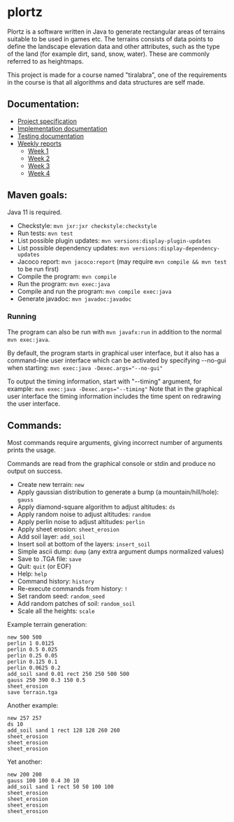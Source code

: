 # plortz
Plortz is a software written in Java to generate rectangular areas of terrains suitable to be used in games etc. The terrains consists of data points to define the landscape elevation data and other attributes, such as the type of the land (for example dirt, sand, snow, water). These are commonly referred to as heightmaps.

This project is made for a course named "tiralabra", one of the requirements in the course is that all algorithms and data structures are self made.


## Documentation:
* [Project specification](documentation/project_specification.md)
* [Implementation documentation](documentation/implementation.md)
* [Testing documentation](documentation/testing.md)
* [Weekly reports](weekly_reports/)
  * [Week 1](weekly_reports/week1.md)
  * [Week 2](weekly_reports/week2.md)
  * [Week 3](weekly_reports/week3.md)
  * [Week 4](weekly_reports/week4.md)


## Maven goals:
Java 11 is required.
* Checkstyle: ```mvn jxr:jxr checkstyle:checkstyle```
* Run tests:  ```mvn test```
* List possible plugin updates: ```mvn versions:display-plugin-updates```
* List possible dependency updates: ```mvn versions:display-dependency-updates```
* Jacoco report: ```mvn jacoco:report``` (may require ```mvn compile && mvn test``` to be run first)
* Compile the program: ```mvn compile```
* Run the program: ```mvn exec:java```
* Compile and run the program: ```mvn compile exec:java```
* Generate javadoc: ```mvn javadoc:javadoc```

### Running
The program can also be run with ```mvn javafx:run``` in addition to the normal ```mvn exec:java```.

By default, the program starts in graphical user interface, but it also has a command-line user interface which can be activated by specifying --no-gui when starting:
```mvn exec:java -Dexec.args="--no-gui"```

To output the timing information, start with "--timing" argument, for example:
```mvn exec:java -Dexec.args="--timing"```
Note that in the graphical user interface the timing information includes the time spent on redrawing the user interface.


## Commands:
Most commands require arguments, giving incorrect number of arguments prints the usage.

Commands are read from the graphical console or stdin and produce no output on success.

* Create new terrain: ```new```
* Apply gaussian distribution to generate a bump (a mountain/hill/hole): ```gauss```
* Apply diamond-square algorithm to adjust altitudes: ```ds```
* Apply random noise to adjust altitudes: ```random```
* Apply perlin noise to adjust altitudes: ```perlin```
* Apply sheet erosion: ```sheet_erosion```
* Add soil layer: ```add_soil```
* Insert soil at bottom of the layers: ```insert_soil```
* Simple ascii dump: ```dump``` (any extra argument dumps normalized values)
* Save to .TGA file: ```save```
* Quit: ```quit``` (or EOF)
* Help: ```help```
* Command history: ```history```
* Re-execute commands from history: ```!```
* Set random seed: ```random_seed```
* Add random patches of soil: ```random_soil```
* Scale all the heights: ```scale```

Example terrain generation:
```
new 500 500
perlin 1 0.0125
perlin 0.5 0.025
perlin 0.25 0.05
perlin 0.125 0.1
perlin 0.0625 0.2
add_soil sand 0.01 rect 250 250 500 500
gauss 250 390 0.3 150 0.5
sheet_erosion
save terrain.tga
```

Another example:
```
new 257 257
ds 10
add_soil sand 1 rect 128 128 260 260
sheet_erosion
sheet_erosion
sheet_erosion
```

Yet another:
```
new 200 200
gauss 100 100 0.4 30 10
add_soil sand 1 rect 50 50 100 100
sheet_erosion
sheet_erosion
sheet_erosion
sheet_erosion
```
